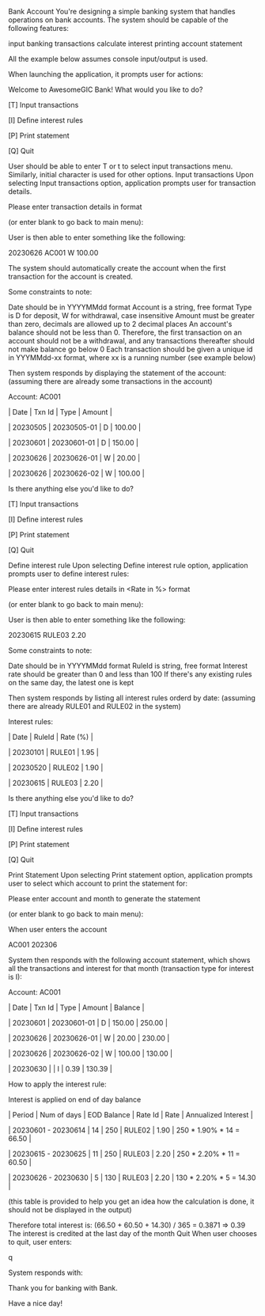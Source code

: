 Bank Account
You're designing a simple banking system that handles operations on bank accounts. The system should be capable of the following features:

input banking transactions
calculate interest
printing account statement

All the example below assumes console input/output is used.

When launching the application, it prompts user for actions:

Welcome to AwesomeGIC Bank! What would you like to do?

[T] Input transactions 

[I] Define interest rules

[P] Print statement

[Q] Quit

>

User should be able to enter T or t to select input transactions menu. Similarly, initial character is used for other options.
Input transactions
Upon selecting Input transactions option, application prompts user for transaction details.

Please enter transaction details in <Date> <Account> <Type> <Amount> format 

(or enter blank to go back to main menu):

>

User is then able to enter something like the following:

20230626 AC001 W 100.00

The system should automatically create the account when the first transaction for the account is created.

Some constraints to note:

Date should be in YYYYMMdd format
Account is a string, free format
Type is D for deposit, W for withdrawal, case insensitive
Amount must be greater than zero, decimals are allowed up to 2 decimal places
An account's balance should not be less than 0. Therefore, the first transaction on an account should not be a withdrawal, and any transactions thereafter should not make balance go below 0
Each transaction should be given a unique id in YYYMMdd-xx format, where xx is a running number (see example below)

Then system responds by displaying the statement of the account: (assuming there are already some transactions in the account)

Account: AC001

| Date     | Txn Id      | Type | Amount |

| 20230505 | 20230505-01 | D    | 100.00 |

| 20230601 | 20230601-01 | D    | 150.00 |

| 20230626 | 20230626-01 | W    |  20.00 |

| 20230626 | 20230626-02 | W    | 100.00 |

Is there anything else you'd like to do?

[T] Input transactions 

[I] Define interest rules

[P] Print statement

[Q] Quit

>
Define interest rule
Upon selecting Define interest rule option, application prompts user to define interest rules:

Please enter interest rules details in <Date> <RuleId> <Rate in %> format 

(or enter blank to go back to main menu):

>

User is then able to enter something like the following:

20230615 RULE03 2.20

Some constraints to note:

Date should be in YYYYMMdd format
RuleId is string, free format
Interest rate should be greater than 0 and less than 100
If there's any existing rules on the same day, the latest one is kept

Then system responds by listing all interest rules orderd by date: (assuming there are already RULE01 and RULE02 in the system)

Interest rules:

| Date     | RuleId | Rate (%) |

| 20230101 | RULE01 |     1.95 |

| 20230520 | RULE02 |     1.90 |

| 20230615 | RULE03 |     2.20 |

Is there anything else you'd like to do?

[T] Input transactions 

[I] Define interest rules

[P] Print statement

[Q] Quit

>
Print Statement
Upon selecting Print statement option, application prompts user to select which account to print the statement for:

Please enter account and month to generate the statement <Account> <Year><Month>

(or enter blank to go back to main menu):

>

When user enters the account

AC001 202306

System then responds with the following account statement, which shows all the transactions and interest for that month (transaction type for interest is I):

Account: AC001

| Date     | Txn Id      | Type | Amount | Balance |

| 20230601 | 20230601-01 | D    | 150.00 |  250.00 |

| 20230626 | 20230626-01 | W    |  20.00 |  230.00 |

| 20230626 | 20230626-02 | W    | 100.00 |  130.00 |

| 20230630 |             | I    |   0.39 |  130.39 |

How to apply the interest rule:

Interest is applied on end of day balance

| Period              | Num of days | EOD Balance | Rate Id | Rate | Annualized Interest      |

| 20230601 - 20230614 | 14          | 250         | RULE02  | 1.90 | 250 * 1.90% * 14 = 66.50 |

| 20230615 - 20230625 | 11          | 250         | RULE03  | 2.20 | 250 * 2.20% * 11 = 60.50 |

| 20230626 - 20230630 |  5          | 130         | RULE03  | 2.20 | 130 * 2.20% *  5 = 14.30 |

(this table is provided to help you get an idea how the calculation is done, it should not be displayed in the output)

Therefore total interest is: (66.50 + 60.50 + 14.30) / 365 = 0.3871 => 0.39
The interest is credited at the last day of the month
Quit
When user chooses to quit, user enters:

q

System responds with:

Thank you for banking with Bank.

Have a nice day!

